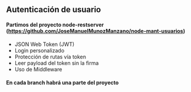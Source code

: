 ## Autenticación de usuario

#### Partimos del proyecto node-restserver (https://github.com/JoseManuelMunozManzano/node-mant-usuarios)

- JSON Web Token (JWT)
- Login personalizado
- Protección de rutas vía token
- Leer payload del token sin la firma
- Uso de Middleware

#### En cada branch habrá una parte del proyecto
